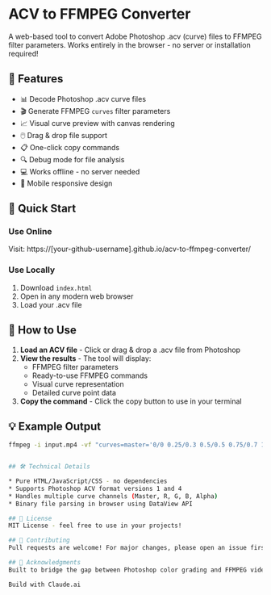 # ACV to FFMPEG Converter

A web-based tool to convert Adobe Photoshop .acv (curve) files to FFMPEG filter parameters. Works entirely in the browser - no server or installation required!

## 🎯 Features

- 📊 Decode Photoshop .acv curve files
- 🎬 Generate FFMPEG `curves` filter parameters
- 📈 Visual curve preview with canvas rendering
- 🖱️ Drag & drop file support
- 📋 One-click copy commands
- 🔍 Debug mode for file analysis
- 💻 Works offline - no server needed
- 📱 Mobile responsive design

## 🚀 Quick Start

### Use Online
Visit: https://[your-github-username].github.io/acv-to-ffmpeg-converter/

### Use Locally
1. Download `index.html`
2. Open in any modern web browser
3. Load your .acv file

## 📖 How to Use

1. **Load an ACV file** - Click or drag & drop a .acv file from Photoshop
2. **View the results** - The tool will display:
   - FFMPEG filter parameters
   - Ready-to-use FFMPEG commands
   - Visual curve representation
   - Detailed curve point data
3. **Copy the command** - Click the copy button to use in your terminal

## 💡 Example Output
```bash
ffmpeg -i input.mp4 -vf "curves=master='0/0 0.25/0.3 0.5/0.5 0.75/0.7 1/1'" output.mp4


## 🛠️ Technical Details

* Pure HTML/JavaScript/CSS - no dependencies
* Supports Photoshop ACV format versions 1 and 4
* Handles multiple curve channels (Master, R, G, B, Alpha)
* Binary file parsing in browser using DataView API

## 📄 License
MIT License - feel free to use in your projects!

## 🤝 Contributing
Pull requests are welcome! For major changes, please open an issue first.

## 🙏 Acknowledgments
Built to bridge the gap between Photoshop color grading and FFMPEG video processing.

Build with Claude.ai
